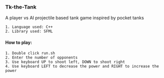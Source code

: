 ### Tk-the-Tank
A player vs AI projectile based tank game inspired by pocket tanks

    1. Language used: C++
    2. Library used: SFML
    
#### How to play:
    1. Double click run.sh
    2. Enter the number of opponents
    3. Use keyboard UP to shoot left, DOWN to shoot right
    4. Use keyboard LEFT to decrease the power and RIGHT to increase the power
